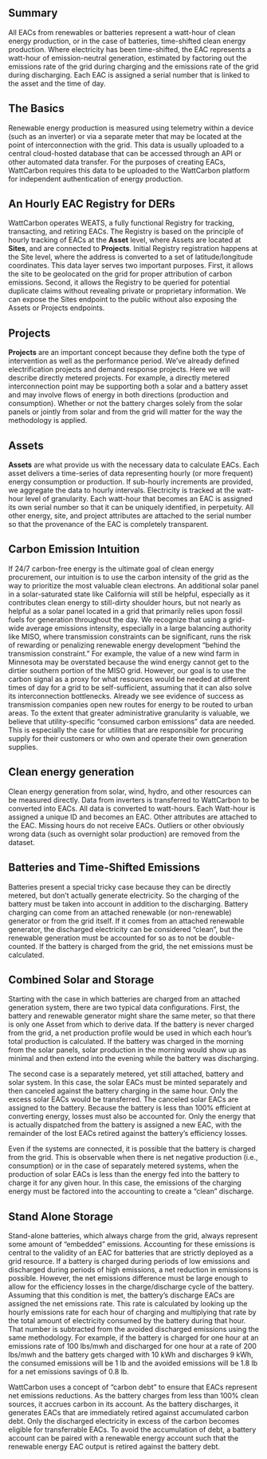 ## Summary

All EACs from renewables or batteries represent a watt-hour of clean energy production, or in the case of batteries, time-shifted clean energy production. Where electricity has been time-shifted, the EAC represents a watt-hour of emission-neutral generation, estimated by factoring out the emissions rate of the grid during charging and the emissions rate of the grid during discharging. Each EAC is assigned a serial number that is linked to the asset and the time of day. 


## The Basics

Renewable energy production is measured using telemetry within a device (such as an inverter) or via a separate meter that may be located at the point of interconnection with the grid. This data is usually uploaded to a central cloud-hosted database that can be accessed through an API or other automated data transfer. For the purposes of creating EACs, WattCarbon requires this data to be uploaded to the WattCarbon platform for independent authentication of energy production. 


## An Hourly EAC Registry for DERs

WattCarbon operates WEATS, a fully functional Registry for tracking, transacting, and retiring EACs. The Registry is based on the principle of hourly tracking of EACs at the **Asset** level, where Assets are located at **Sites**, and are connected to **Projects**. Initial Registry registration happens at the Site level, where the address is converted to a set of latitude/longitude coordinates. This data layer serves two important purposes. First, it allows the site to be geolocated on the grid for proper attribution of carbon emissions. Second, it allows the Registry to be queried for potential duplicate claims without revealing private or proprietary information. We can expose the Sites endpoint to the public without also exposing the Assets or Projects endpoints.


## Projects 

**Projects** are an important concept because they define both the type of intervention as well as the performance period. We’ve already defined electrification projects and demand response projects. Here we will describe directly metered projects. For example, a directly metered interconnection point may be supporting both a solar and a battery asset and may involve flows of energy in both directions (production and consumption). Whether or not the battery charges solely from the solar panels or jointly from solar and from the grid will matter for the way the methodology is applied.


## Assets

**Assets** are what provide us with the necessary data to calculate EACs. Each asset delivers a time-series of data representing hourly (or more frequent) energy consumption or production. If sub-hourly increments are provided, we aggregate the data to hourly intervals. Electricity is tracked at the watt-hour level of granularity. Each watt-hour that becomes an EAC is assigned its own serial number so that it can be uniquely identified, in perpetuity. All other energy, site, and project attributes are attached to the serial number so that the provenance of the EAC is completely transparent. 


## Carbon Emission Intuition

If 24/7 carbon-free energy is the ultimate goal of clean energy procurement, our intuition is to use the carbon intensity of the grid as the way to prioritize the most valuable clean electrons. An additional solar panel in a solar-saturated state like California will still be helpful, especially as it contributes clean energy to still-dirty shoulder hours, but not nearly as helpful as a solar panel located in a grid that primarily relies upon fossil fuels for generation throughout the day. We recognize that using a grid-wide average emissions intensity, especially in a large balancing authority like MISO, where transmission constraints can be significant, runs the risk of rewarding or penalizing renewable energy development “behind the transmission constraint.” For example, the value of a new wind farm in Minnesota may be overstated because the wind energy cannot get to the dirtier southern portion of the MISO grid. However, our goal is to use the carbon signal as a proxy for what resources would be needed at different times of day for a grid to be self-sufficient, assuming that it can also solve its interconnection bottlenecks. Already we see evidence of success as transmission companies open new routes for energy to be routed to urban areas. To the extent that greater administrative granularity is valuable, we believe that utility-specific “consumed carbon emissions” data are needed. This is especially the case for utilities that are responsible for procuring supply for their customers or who own and operate their own generation supplies.


## Clean energy generation

Clean energy generation from solar, wind, hydro, and other resources can be measured directly. Data from inverters is transferred to WattCarbon to be converted into EACs. All data is converted to watt-hours. Each Watt-hour is assigned a unique ID and becomes an EAC. Other attributes are attached to the EAC. Missing hours do not receive EACs. Outliers or other obviously wrong data (such as overnight solar production) are removed from the dataset.


## Batteries and Time-Shifted Emissions

Batteries present a special tricky case because they can be directly metered, but don’t actually generate electricity. So the charging of the battery must be taken into account in addition to the discharging. Battery charging can come from an attached renewable (or non-renewable) generator or from the grid itself. If it comes from an attached renewable generator, the discharged electricity can be considered “clean”, but the renewable generation must be accounted for so as to not be double-counted. If the battery is charged from the grid, the net emissions must be calculated.


## Combined Solar and Storage

Starting with the case in which batteries are charged from an attached generation system, there are two typical data configurations. First, the battery and renewable generator might share the same meter, so that there is only one Asset from which to derive data. If the battery is never charged from the grid, a net production profile would be used in which each hour’s total production is calculated. If the battery was charged in the morning from the solar panels, solar production in the morning would show up as minimal and then extend into the evening while the battery was discharging. 

The second case is a separately metered, yet still attached, battery and solar system. In this case, the solar EACs must be minted separately and then canceled against the battery charging in the same hour. Only the excess solar EACs would be transferred. The canceled solar EACs are assigned to the battery. Because the battery is less than 100% efficient at converting energy, losses must also be accounted for. Only the energy that is actually dispatched from the battery is assigned a new EAC, with the remainder of the lost EACs retired against the battery’s efficiency losses. 

Even if the systems are connected, it is possible that the battery is charged from the grid. This is observable when there is net negative production (i.e., consumption) or in the case of separately metered systems, when the production of solar EACs is less than the energy fed into the battery to charge it for any given hour. In this case, the emissions of the charging energy must be factored into the accounting to create a “clean” discharge. 


## Stand Alone Storage

Stand-alone batteries, which always charge from the grid, always represent some amount of “embedded” emissions. Accounting for these emissions is central to the validity of an EAC for batteries that are strictly deployed as a grid resource. If a battery is charged during periods of low emissions and discharged during periods of high emissions, a net reduction in emissions is possible. However, the net emissions difference must be large enough to allow for the efficiency losses in the charge/discharge cycle of the battery. Assuming that this condition is met, the battery’s discharge EACs are assigned the net emissions rate. This rate is calculated by looking up the hourly emissions rate for each hour of charging and multiplying that rate by the total amount of electricity consumed by the battery during that hour. That number is subtracted from the avoided discharged emissions using the same methodology. For example, if the battery is charged for one hour at an emissions rate of 100 lbs/mwh and discharged for one hour at a rate of 200 lbs/mwh and the battery gets charged with 10 kWh and discharges 9 kWh, the consumed emissions will be 1 lb and the avoided emissions will be 1.8 lb for a net emissions savings of 0.8 lb.

WattCarbon uses a concept of “carbon debt” to ensure that EACs represent net emissions reductions. As the battery charges from less than 100% clean sources, it accrues carbon in its account. As the battery discharges, it generates EACs that are immediately retired against accumulated carbon debt. Only the discharged electricity in excess of the carbon becomes eligible for transferrable EACs. To avoid the accumulation of debt, a battery account can be paired with a renewable energy account such that the renewable energy EAC output is retired against the battery debt.
